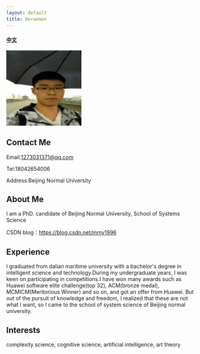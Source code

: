 ```yaml
---
layout: default
title: Doraemon
---
```



#### [中文](https://bnusss.github.io/person/mou-mu-yun-zh.html)


<img src="/img/people/moumuyun.png" height="200px" width="200px" />

## Contact Me

Email:1273031371@qq.com

Tel:18042654006

Address:Beijing Normal University




## About Me

I am a PhD. candidate of Beijing Normal University, School of Systems Science

CSDN blog：https://blog.csdn.net/mmy1996


## Experience

I graduated from dalian maritime university with a bachelor's degree in intelligent science and technology.During my undergraduate years, I was keen on participating in competitions.I have won many awards such as Huawei software elite challenge(top 32), ACM(bronze medal), MCMICM(Meritorious Winner) and so on, and got an offer from Huawei. But out of the pursuit of knowledge and freedom, I realized that these are not what I want, so I came to the school of system science of Beijing normal university.

## Interests

complexity science, cognitive science, artificial intelligence, art theory

